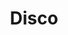 ---
title: "Disco"
url: /ciudad-autonoma-de-buenos-aires/disco-jeronimo-salguero/
shop: supermercado
---